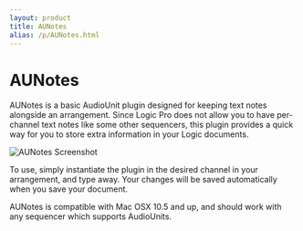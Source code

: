 ```yaml
---
layout: product
title: AUNotes
alias: /p/AUNotes.html
---
```


AUNotes
=======

AUNotes is a basic AudioUnit plugin designed for keeping text notes alongside
an arrangement. Since Logic Pro does not allow you to have per-channel text
notes like some other sequencers, this plugin provides a quick way for you to
store extra information in your Logic documents.

![AUNotes Screenshot](http://static.teragonaudio.com/ta_aunotes.jpg)

To use, simply instantiate the plugin in the desired channel in your
arrangement, and type away. Your changes will be saved automatically when you
save your document.

AUNotes is compatible with Mac OSX 10.5 and up, and should work with any
sequencer which supports AudioUnits.

